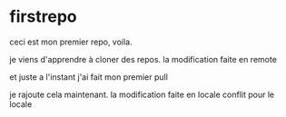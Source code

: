 # firstrepo

ceci est mon premier repo, voila.

je viens d'apprendre à cloner des repos.
la modification faite en remote

et juste a l'instant j'ai fait mon premier pull

je rajoute cela maintenant.
la modification faite en locale
conflit pour le locale